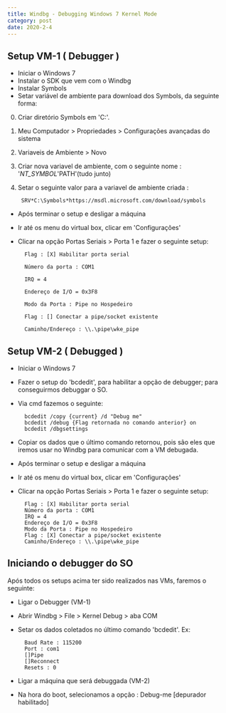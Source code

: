 ```yaml
---
title: Windbg - Debugging Windows 7 Kernel Mode
category: post
date: 2020-2-4
---
```



Setup VM-1 ( Debugger )
-------------------------

- Iniciar o Windows 7
- Instalar o SDK que vem com o Windbg
- Instalar Symbols
- Setar variável de ambiente para download dos Symbols, da seguinte forma:

0. Criar diretório Symbols em 'C:\'.

1. Meu Computador > Propriedades > Configurações avançadas do sistema
  
2. Variaveis de Ambiente > Novo

3. Criar nova variavel de ambiente, com o seguinte nome : '_NT_SYMBOL_'PATH'(tudo junto)

4. Setar o seguinte valor para a variavel de ambiente criada :

        SRV*C:\Symbols*https://msdl.microsoft.com/download/symbols

- Após terminar o setup e desligar a máquina
- Ir até os menu do virtual box, clicar em 'Configurações' 
- Clicar na opção Portas Seriais > Porta 1 e fazer o seguinte setup:


        Flag : [X] Habilitar porta serial

        Número da porta : COM1

        IRQ = 4

        Endereço de I/O = 0x3F8

        Modo da Porta : Pipe no Hospedeiro

        Flag : [] Conectar a pipe/socket existente

        Caminho/Endereço : \\.\pipe\wke_pipe


Setup VM-2 ( Debugged )
------------------------- 

- Iniciar o Windows 7
- Fazer o setup do 'bcdedit', para habilitar a opção de debugger; para conseguirmos debuggar o SO.
- Via cmd fazemos o seguinte:

        bcdedit /copy {current} /d "Debug me"
        bcdedit /debug {Flag retornada no comando anterior} on
        bcdedit /dbgsettings
  
- Copiar os dados que o último comando retornou, pois são eles que iremos usar no Windbg para comunicar com a VM debugada.

- Após terminar o setup e desligar a máquina
- Ir até os menu do virtual box, clicar em 'Configurações' 
- Clicar na opção Portas Seriais > Porta 1 e fazer o seguinte setup: 

        Flag : [X] Habilitar porta serial
        Número da porta : COM1
        IRQ = 4
        Endereço de I/O = 0x3F8
        Modo da Porta : Pipe no Hospedeiro
        Flag : [X] Conectar a pipe/socket existente
        Caminho/Endereço : \\.\pipe\wke_pipe



Iniciando o debugger do SO
---------------------------

Após todos os setups acima ter sido realizados nas VMs, faremos o seguinte:

- Ligar o Debugger (VM-1)
- Abrir Windbg > File > Kernel Debug > aba COM
- Setar os dados coletados no último comando 'bcdedit'. Ex:
  
        Baud Rate : 115200
        Port : com1
        []Pipe
        []Reconnect
        Resets : 0

- Ligar a máquina que será debuggada (VM-2)
- Na hora do boot, selecionamos a opção : Debug-me [depurador habilitado]